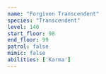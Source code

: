 ```yaml
---
name: "Forgiven Transcendent"
species: "Transcendent"
level: 140
start_floor: 98
end_floor: 99
patrol: false
mimic: false
abilities: ['Karma']
---
```

